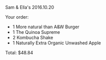 Sam & Ella's
2016.10.20

Your order:
- 1 More natural than A&W Burger
- 1 The Quinoa Supreme
- 2 Kombucha Shake
- 1 Naturally Extra Organic Unwashed Apple

Total: $48.84
